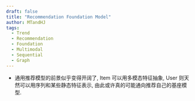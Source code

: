 ```yaml
---
draft: false
title: "Recommendation Foundation Model"
author: MTandHJ
tags:
  - Trend
  - Recommendation
  - Foundation
  - Multimodal
  - Sequential
  - Graph
---
```


- 通用推荐模型的前景似乎变得开阔了, Item 可以用多模态特征抽象, User 则天然可以用序列和某些静态特征表示, 由此或许真的可能通向推荐自己的基座模型. 


<!-- 使用更高效的CSS加载方式 -->
<link rel="stylesheet" href="/css/timeline.css">

<div id="timeline">
  <!-- 时间线将由 JavaScript 自动生成 -->
</div>

<script>
// 时间线数据
window.timelineData = [

  {
    "date": "2025-10-24",
    "title": "BLOGER",
    "description": "Tokenizer & Recommender 共同训练  (bi-level optimization)",
    "paperUrl": "http://arxiv.org/abs/2510.21242",
    "imageUrl": "https://raw.githubusercontent.com/MTandHJ/blog_source/master/images/20251028160341.png",
    "importance": "emmm"
  },

  {
    "date": "2025-10-24",
    "title": "Pctx",
    "description": "个性化 semantic IDs",
    "paperUrl": "/posts/pctx/",
    "imageUrl": "https://raw.githubusercontent.com/MTandHJ/blog_source/master/images/20251028145406.png",
    "importance": "emmm"
  },

  {
    "date": "2025-09-22",
    "title": "OnePiece",
    "description": "Shoppe 的 retrieval & ranking 混合 (bi-directional) Transformer: 丰富的 Context 以及渐进式的多步推理",
    "paperUrl": "http://arxiv.org/abs/2509.18091",
    "imageUrl": "https://raw.githubusercontent.com/MTandHJ/blog_source/master/images/20250924203824.png",
    "importance": "novel"
  },

  {
    "date": "2025-09-08",
    "title": "UniSearch",
    "description": "快手的端到端生成式检索模型: Progressive Contrastive Learning & SimVQ",
    "paperUrl": "/posts/unisearch/",
    "imageUrl": "https://raw.githubusercontent.com/MTandHJ/blog_source/master/images/20250910121256.png",
    "importance": "emmm"
  },

  {
    "date": "2025-09-04",
    "title": "OneSearch",
    "description": "快手的生成式检索模型, 在向量量化前引入协同和语义融合",
    "paperUrl": "http://arxiv.org/abs/2509.03236",
    "imageUrl": "https://raw.githubusercontent.com/MTandHJ/blog_source/master/images/20250905144845.png",
    "importance": "emmm"
  },

  {
    "date": "2025-09-03",
    "title": "RecBase: Generative Foundation Model Pretraining for Zero-Shot Recommendation",
    "description": "华为在多个开源数据集上训练的生成式推荐模型, 利用课程学习训练 Tokenizer",
    "paperUrl": "http://arxiv.org/abs/2509.03131",
    "imageUrl": "https://raw.githubusercontent.com/MTandHJ/blog_source/master/images/20250905151002.png",
    "importance": "emmm"
  },

  {
    "date": "2025-08-29",
    "title": "RECBENCH-MD",
    "description": "基座模型通用推荐能力 Benchmark: 19 基座模型 & 10 场景 & 15 数据集",
    "paperUrl": "http://arxiv.org/abs/2508.21354",
    "imageUrl": "https://raw.githubusercontent.com/MTandHJ/blog_source/master/images/20250902131304.png",
    "importance": "emmm"
  },

  {
    "date": "2025-08-28",
    "title": "OneRecv2",
    "description": "提出 Lazy Decoder 以提高效率 & 用户反馈作为强化学习信号",
    "paperUrl": "http://arxiv.org/abs/2508.20900",
    "imageUrl": "https://raw.githubusercontent.com/MTandHJ/blog_source/master/images/20250902113832.png",
    "importance": "emmm"
  },

  {
    "date": "2025-08-28",
    "title": "PSRQ",
    "description": "Progressive Semantic Residual Quantization: 残差与残差补的量化",
    "paperUrl": "/posts/psrq/",
    "imageUrl": "https://raw.githubusercontent.com/MTandHJ/blog_source/master/images/20250901114718.png",
    "importance": "emmm"
  },

  {
    "date": "2025-08-15",
    "title": "DQ-VAE",
    "description": "在 SVD 分解张成的子空间中分别进行向量量化",
    "paperUrl": "/posts/dqrec/",
    "imageUrl": "https://raw.githubusercontent.com/MTandHJ/blog_source/master/images/20250819115929.png",
    "importance": "emmm"
  },

  {
    "date": "2025-08-14",
    "title": "DAS",
    "description": "协同对齐 & 量化: One-Stage Contrastive Alignment",
    "paperUrl": "http://arxiv.org/abs/2508.10584",
    "imageUrl": "https://raw.githubusercontent.com/MTandHJ/blog_source/master/images/20250817173717.png",
    "importance": "emmm"
  },

  {
    "date": "2025-08-13",
    "title": "SPARC",
    "description": "双塔模型 & End-to-End joint learning CodeBook",
    "paperUrl": "http://arxiv.org/abs/2508.09090",
    "imageUrl": "https://raw.githubusercontent.com/MTandHJ/blog_source/master/images/20250814110606.png",
    "importance": "emmm"
  },

  {
    "date": "2025-08-06",
    "title": "HiD-VAE",
    "description": "借助 LLM 打标的 Tag 来限制 RQ-VAE 量化过程, 得到解释性更强的 Semantic IDs",
    "paperUrl": "http://arxiv.org/abs/2508.04618",
    "imageUrl": "https://raw.githubusercontent.com/MTandHJ/blog_source/master/images/20250808155357.png",
    "importance": "emmm"
  },

  {
    "date": "2025-07-29",
    "title": "GRID",
    "description": "Snap 提出的一个生成式推荐的训练框架, 并分析比较了一些常用的 Tricks",
    "paperUrl": "/posts/grid/",
    "imageUrl": "https://raw.githubusercontent.com/MTandHJ/blog_source/master/images/20250803135947.png",
    "importance": "novel"
  },

  {
    "date": "2025-07-26",
    "title": "RankMixer",
    "description": "抖音在 (非生成式) 大模型推荐上的探索: TokenMixing & Per-token FFN",
    "paperUrl": "/posts/rankmixer/",
    "imageUrl": "https://raw.githubusercontent.com/MTandHJ/blog_source/master/images/20251013152919.png",
    "importance": "emmm"
  },

  {
    "date": "2025-06-13",
    "title": "RecFound",
    "description": "华为提出的 Recommendation Foundation Model 的设想: 通过多样的 Embedding/Generative + Task-specific MoE + Adaptive Sampling 来增强 LLM",
    "paperUrl": "https://arxiv.org/abs/2506.11999",
    "imageUrl": "https://raw.githubusercontent.com/MTandHJ/blog_source/master/images/20250703193553.png",
    "importance": "emmm"
  },

  {
    "date": "2025-05-24",
    "title": "MTGR",
    "description": "美团将 HSTU 应用到 ranking 阶段的尝试: Group Normalization 对齐不同语义空间的操作有点意思",
    "paperUrl": "https://arxiv.org/abs/2505.18654",
    "imageUrl": "https://raw.githubusercontent.com/MTandHJ/blog_source/master/images/20250703193650.png",
    "importance": "emmm"
  },

  {
    "date": "2025-04-23",
    "title": "UniGRF",
    "description": "用 Next-item 统一 Retrieval and Ranking, 强调 ranking 对于 retrieval 阶段的辅助",
    "paperUrl": "https://arxiv.org/abs/2504.16454",
    "imageUrl": "https://raw.githubusercontent.com/MTandHJ/blog_source/master/images/20250703193745.png",
    "importance": "emmm"
  },

  {
    "date": "2025-03-15",
    "title": "CCFRec",
    "description": "通过 Q-Former 将 semantic IDs 转换为 textual IDs, 旨在实现协同/文本特征的高效融合",
    "paperUrl": "/posts/ccfrec/",
    "imageUrl": "https://raw.githubusercontent.com/MTandHJ/blog_source/master/images/20250727103615.png",
    "importance": "novel"
  },

  {
    "date": "2025-03-04",
    "title": "COBRA",
    "description": "百度提出了一种通过离散编码衍生到稠密表示的框架, 二者结合可以获得更好的效果",
    "paperUrl": "/posts/cobra/",
    "imageUrl": "https://raw.githubusercontent.com/MTandHJ/blog_source/master/images/20250630162957.png",
    "importance": "novel"
  },

  {
    "date": "2025-02-26",
    "title": "OneRec",
    "description": "端到端生成式推荐在快手团队的尝试, 主要用于视频流推荐, 特征处理 + 离散编码 + reward",
    "paperUrl": "/posts/onerec/",
    "imageUrl": "https://raw.githubusercontent.com/MTandHJ/blog_source/master/images/20250415143509.png",
    "importance": "novel"
  },

  {
    "date": "2025-02-23",
    "title": "Unified Semantic and ID Representation Learning",
    "description": "Unified Semantic and ID Representation Learning",
    "paperUrl": "/posts/unified-semantic-id/",
    "imageUrl": "https://raw.githubusercontent.com/MTandHJ/blog_source/master/images/20250808113842.png",
    "importance": "emmm"
  },

  {
    "date": "2025-02-13",
    "title": "PrefEval",
    "description": "一个衡量 LLM 是否具备 Preference Following 的 Benchmark",
    "paperUrl": "https://arxiv.org/abs/2502.09597",
    "imageUrl": "https://raw.githubusercontent.com/MTandHJ/blog_source/master/images/20250703194123.png",
    "importance": "emmm"
  },

  {
    "date": "2025-02-12",
    "title": "MoLoRec",
    "description": "LLM-based, Domain-general + Domain-specific LoRAs",
    "paperUrl": "https://arxiv.org/pdf/2502.08271",
    "imageUrl": "https://raw.githubusercontent.com/MTandHJ/blog_source/master/images/20250703194240.png",
    "importance": "emmm"
  },

  {
    "date": "2024-11-27",
    "title": "LIGER",
    "description": "发现了生成式推荐容易过拟合到见过的 Code 组合, 导致在 Cold-start 商品上表现反而极差",
    "paperUrl": "/posts/liger/",
    "imageUrl": "https://raw.githubusercontent.com/MTandHJ/blog_source/master/images/20250327143851.png",
    "importance": "novel"
  },

  {
    "date": "2024-07-07",
    "title": "AlphaRec",
    "description": "论证了 LLM 有着不逊色 BERT 类模型的编码能力, 同时扩展了用户意图嵌入等方向",
    "paperUrl": "/posts/alpharec/",
    "imageUrl": "https://raw.githubusercontent.com/MTandHJ/blog_source/master/images/20250323131310.png",
    "importance": "novel"
  },

  {
    "date": "2024-06-24",
    "title": "EAGER",
    "description": "Behavior & Semantic + 分层 K-means 离散编码 + 对比学习",
    "paperUrl": "https://arxiv.org/abs/2406.14017",
    "imageUrl": "https://raw.githubusercontent.com/MTandHJ/blog_source/master/images/20250703194455.png",
    "importance": "emmm"
  },

  {
    "date": "2024-03-27",
    "title": "IDGenRec",
    "description": "利用语言模型'精炼'出文本 ID, 用于 Base Recommender 的 Diverse Beam Search 生成",
    "paperUrl": "https://arxiv.org/abs/2403.19021",
    "imageUrl": "https://raw.githubusercontent.com/MTandHJ/blog_source/master/images/20250703194615.png",
    "importance": "emmm"
  },

  {
    "date": "2024-02-27",
    "title": "HSTU",
    "description": "通过 Action 统一 retrieval 和 ranking. 针对 transformers Attention 的改进很吸引人, 而且似乎已经被工业界验证了",
    "paperUrl": "https://arxiv.org/abs/2402.17152",
    "imageUrl": "https://raw.githubusercontent.com/MTandHJ/blog_source/master/images/20250703194644.png",
    "importance": "seminal"
  },

  {
    "date": "2023-11-15",
    "title": "LC-Rec",
    "description": "LLM + RQ-VAE + 非常丰富的多任务训练",
    "paperUrl": "/posts/lc-rec/",
    "imageUrl": "https://raw.githubusercontent.com/MTandHJ/blog_source/master/images/20250628191520.png",
    "importance": "novel"
  },

  {
    "date": "2023-05-08",
    "title": "Tiger",
    "description": "向量量化用于生成式推荐",
    "paperUrl": "https://arxiv.org/abs/2305.05065",
    "imageUrl": "https://raw.githubusercontent.com/MTandHJ/blog_source/master/images/20250703194801.png",
    "importance": "seminal"
  },

  {
    "date": "2023-03-24",
    "title": "MoRec",
    "description": "实验详细探讨了 ID- vs. Modality-based 的现阶段差距",
    "paperUrl": "https://arxiv.org/abs/2303.13835",
    "imageUrl": "https://raw.githubusercontent.com/MTandHJ/blog_source/master/images/20250703194846.png",
    "importance": "novel"
  },

  {
    "date": "2022-06-13",
    "title": "UniSRec",
    "description": "仅基于文本实现的多场景可迁移序列推荐模型, 引入了 MoE-enhanced Adaptor 以及相应的 Parameter-Efficient Fine-tuning",
    "paperUrl": "https://arxiv.org/abs/2206.05941",
    "imageUrl": "https://raw.githubusercontent.com/MTandHJ/blog_source/master/images/20250703194956.png",
    "importance": "seminal"
  },

];
</script>

<script src="/js/timeline.js"></script>
